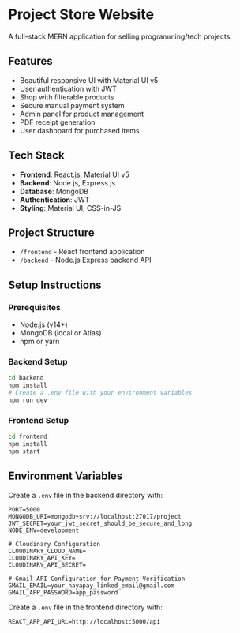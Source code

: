 # Project Store Website

A full-stack MERN application for selling programming/tech projects.

## Features

- Beautiful responsive UI with Material UI v5
- User authentication with JWT
- Shop with filterable products
- Secure manual payment system
- Admin panel for product management
- PDF receipt generation
- User dashboard for purchased items

## Tech Stack

- **Frontend**: React.js, Material UI v5
- **Backend**: Node.js, Express.js
- **Database**: MongoDB
- **Authentication**: JWT
- **Styling**: Material UI, CSS-in-JS

## Project Structure

- `/frontend` - React frontend application
- `/backend` - Node.js Express backend API

## Setup Instructions

### Prerequisites

- Node.js (v14+)
- MongoDB (local or Atlas)
- npm or yarn

### Backend Setup

```bash
cd backend
npm install
# Create a .env file with your environment variables
npm run dev
```

### Frontend Setup

```bash
cd frontend
npm install
npm start
```

## Environment Variables

Create a `.env` file in the backend directory with:

```
PORT=5000
MONGODB_URI=mongodb+srv://localhost:27017/project
JWT_SECRET=your_jwt_secret_should_be_secure_and_long
NODE_ENV=development

# Cloudinary Configuration
CLOUDINARY_CLOUD_NAME=
CLOUDINARY_API_KEY=
CLOUDINARY_API_SECRET=

# Gmail API Configuration for Payment Verification
GMAIL_EMAIL=your_nayapay_linked_email@gmail.com
GMAIL_APP_PASSWORD=app_password 

```

Create a `.env` file in the frontend directory with:

```
REACT_APP_API_URL=http://localhost:5000/api
```
